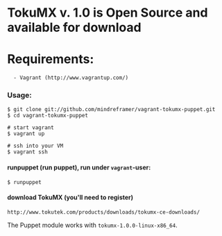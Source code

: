 # TokuMX v. 1.0 is Open Source and available for download



# Requirements:

      - Vagrant (http://www.vagrantup.com/)

### Usage:

    $ git clone git://github.com/mindreframer/vagrant-tokumx-puppet.git
    $ cd vagrant-tokumx-puppet

    # start vagrant
    $ vagrant up

    # ssh into your VM
    $ vagrant ssh


#### runpuppet (run  puppet), run under `vagrant`-user:
    $ runpuppet


#### download TokuMX (you'll need to register)

    http://www.tokutek.com/products/downloads/tokumx-ce-downloads/

  The Puppet module  works with `tokumx-1.0.0-linux-x86_64`.
